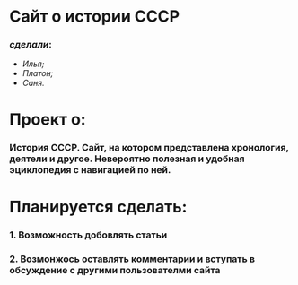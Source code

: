 # Сайт о истории СССР
### _сделали_: 
* _Илья;_ 
* _Платон;_ 
* _Саня._
# Проект о:
### История СССР. Сайт, на котором представлена хронология, деятели и другое. Невероятно полезная и удобная эциклопедия с навигацией по ней. 
# Планируется сделать:
### 1. Возможность добовлять статьи
### 2. Возмонжось оставлять комментарии и вступать в обсуждение с другими пользователми сайта

